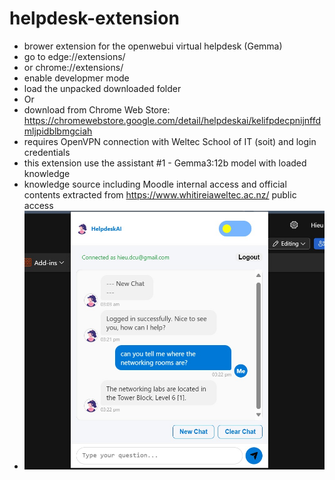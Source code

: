 # helpdesk-extension
- brower extension for the openwebui virtual helpdesk (Gemma)
- go to edge://extensions/
- or chrome://extensions/
- enable developmer mode
- load the unpacked downloaded folder
- Or
- download from Chrome Web Store: https://chromewebstore.google.com/detail/helpdeskai/kelifpdecpnijnffdmljpidblbmgciah
- requires OpenVPN connection with Weltec School of IT (soit) and login credentials
- this extension use the assistant #1 - Gemma3:12b model with loaded knowledge
- knowledge source including Moodle internal access and official contents extracted from https://www.whitireiaweltec.ac.nz/ public access
- ![](./icons/Extension.jpg)
